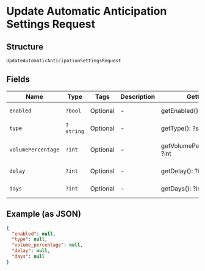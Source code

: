 
# Update Automatic Anticipation Settings Request

## Structure

`UpdateAutomaticAnticipationSettingsRequest`

## Fields

| Name | Type | Tags | Description | Getter | Setter |
|  --- | --- | --- | --- | --- | --- |
| `enabled` | `?bool` | Optional | - | getEnabled(): ?bool | setEnabled(?bool enabled): void |
| `type` | `?string` | Optional | - | getType(): ?string | setType(?string type): void |
| `volumePercentage` | `?int` | Optional | - | getVolumePercentage(): ?int | setVolumePercentage(?int volumePercentage): void |
| `delay` | `?int` | Optional | - | getDelay(): ?int | setDelay(?int delay): void |
| `days` | `?int` | Optional | - | getDays(): ?int | setDays(?int days): void |

## Example (as JSON)

```json
{
  "enabled": null,
  "type": null,
  "volume_percentage": null,
  "delay": null,
  "days": null
}
```

